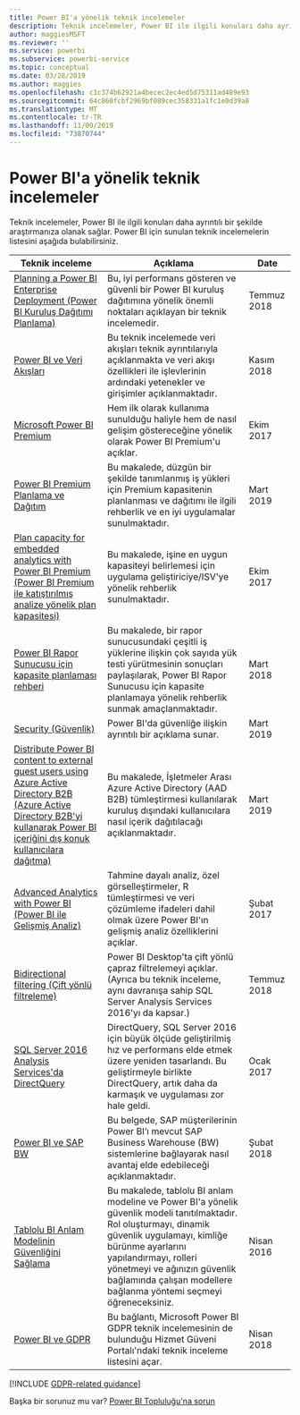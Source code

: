 ```yaml
---
title: Power BI'a yönelik teknik incelemeler
description: Teknik incelemeler, Power BI ile ilgili konuları daha ayrıntılı bir şekilde araştırmanıza olanak sağlar.
author: maggiesMSFT
ms.reviewer: ''
ms.service: powerbi
ms.subservice: powerbi-service
ms.topic: conceptual
ms.date: 03/28/2019
ms.author: maggies
ms.openlocfilehash: c1c374b62921a4becec2ec4ed5d75311ad489e93
ms.sourcegitcommit: 64c860fcbf2969bf089cec358331a1fc1e0d39a8
ms.translationtype: MT
ms.contentlocale: tr-TR
ms.lasthandoff: 11/09/2019
ms.locfileid: "73870744"
---
```

# <a name="whitepapers-for-power-bi"></a>Power BI'a yönelik teknik incelemeler

Teknik incelemeler, Power BI ile ilgili konuları daha ayrıntılı bir şekilde araştırmanıza olanak sağlar. Power BI için sunulan teknik incelemelerin listesini aşağıda bulabilirsiniz.

| Teknik inceleme | Açıklama | Date |
| --- | --- | --- |
| [Planning a Power BI Enterprise Deployment (Power BI Kuruluş Dağıtımı Planlama)](https://go.microsoft.com/fwlink/?linkid=2057861) |Bu, iyi performans gösteren ve güvenli bir Power BI kuruluş dağıtımına yönelik önemli noktaları açıklayan bir teknik incelemedir. | Temmuz 2018 |
| [Power BI ve Veri Akışları](https://go.microsoft.com/fwlink/?linkid=2034388&clcid=0x409)| Bu teknik incelemede veri akışları teknik ayrıntılarıyla açıklanmakta ve veri akışı özellikleri ile işlevlerinin ardındaki yetenekler ve girişimler açıklanmaktadır. | Kasım 2018 |
| [Microsoft Power BI Premium](https://aka.ms/pbipremiumwhitepaper) |Hem ilk olarak kullanıma sunulduğu haliyle hem de nasıl gelişim göstereceğine yönelik olarak Power BI Premium'u açıklar. | Ekim 2017 |
| [Power BI Premium Planlama ve Dağıtım](whitepaper-powerbi-premium-deployment.md)| Bu makalede, düzgün bir şekilde tanımlanmış iş yükleri için Premium kapasitenin planlanması ve dağıtımı ile ilgili rehberlik ve en iyi uygulamalar sunulmaktadır.| Mart 2019 |
| [Plan capacity for embedded analytics with Power BI Premium (Power BI Premium ile katıştırılmış analize yönelik plan kapasitesi)](https://aka.ms/pbiewhitepaper) |Bu makalede, işine en uygun kapasiteyi belirlemesi için uygulama geliştiriciye/ISV'ye yönelik rehberlik sunulmaktadır. | Ekim 2017 |
| [Power BI Rapor Sunucusu için kapasite planlaması rehberi](report-server/capacity-planning.md) |Bu makalede, bir rapor sunucusundaki çeşitli iş yüklerine ilişkin çok sayıda yük testi yürütmesinin sonuçları paylaşılarak, Power BI Rapor Sunucusu için kapasite planlamaya yönelik rehberlik sunmak amaçlanmaktadır. | Mart 2018 |
| [Security (Güvenlik)](service-admin-power-bi-security.md) |Power BI'da güvenliğe ilişkin ayrıntılı bir açıklama sunar. | Mart 2019 |
| [Distribute Power BI content to external guest users using Azure Active Directory B2B (Azure Active Directory B2B'yi kullanarak Power BI içeriğini dış konuk kullanıcılara dağıtma)](whitepaper-azure-b2b-power-bi.md)|Bu makalede, İşletmeler Arası Azure Active Directory (AAD B2B) tümleştirmesi kullanılarak kuruluş dışındaki kullanıcılara nasıl içerik dağıtılacağı açıklanmaktadır.| Mart 2019 |
| [Advanced Analytics with Power BI (Power BI ile Gelişmiş Analiz)](https://info.microsoft.com/advanced-analytics-with-power-bi.html?Is=Website) |Tahmine dayalı analiz, özel görselleştirmeler, R tümleştirmesi ve veri çözümleme ifadeleri dahil olmak üzere Power BI'ın gelişmiş analiz özelliklerini açıklar. | Şubat 2017 |
| [Bidirectional filtering (Çift yönlü filtreleme)](desktop-bidirectional-filtering.md) |Power BI Desktop'ta çift yönlü çapraz filtrelemeyi açıklar. (Ayrıca bu teknik inceleme, aynı davranışa sahip SQL Server Analysis Services 2016'yı da kapsar.) | Temmuz 2018 |
| [SQL Server 2016 Analysis Services'da DirectQuery](https://blogs.msdn.microsoft.com/analysisservices/2017/04/06/directquery-in-sql-server-2016-analysis-services-whitepaper/) |DirectQuery, SQL Server 2016 için büyük ölçüde geliştirilmiş hız ve performans elde etmek üzere yeniden tasarlandı. Bu geliştirmeyle birlikte DirectQuery, artık daha da karmaşık ve uygulaması zor hale geldi. | Ocak 2017 |
| [Power BI ve SAP BW](https://aka.ms/powerbiandsapbw)| Bu belgede, SAP müşterilerinin Power BI’ı mevcut SAP Business Warehouse (BW) sistemlerine bağlayarak nasıl avantaj elde edebileceği açıklanmaktadır.| Şubat 2018 |
| [Tablolu BI Anlam Modelinin Güvenliğini Sağlama](https://download.microsoft.com/download/D/2/0/D20E1C5F-72EA-4505-9F26-FEF9550EFD44/Securing%20the%20Tabular%20BI%20Semantic%20Model.docx) |Bu makalede, tablolu BI anlam modeline ve Power BI'a yönelik güvenlik modeli tanıtılmaktadır. Rol oluşturmayı, dinamik güvenlik uygulamayı, kimliğe bürünme ayarlarını yapılandırmayı, rolleri yönetmeyi ve ağınızın güvenlik bağlamında çalışan modellere bağlanma yöntemi seçmeyi öğreneceksiniz. | Nisan 2016 |
| [Power BI ve GDPR](https://aka.ms/power-bi-gdpr-whitepaper)| Bu bağlantı, Microsoft Power BI GDPR teknik incelemesinin de bulunduğu Hizmet Güveni Portalı'ndaki teknik inceleme listesini açar. | Nisan 2018 |

[!INCLUDE [GDPR-related guidance](includes/gdpr-hybrid-note.md)]

Başka bir sorunuz mu var? [Power BI Topluluğu'na sorun](https://community.powerbi.com/)
